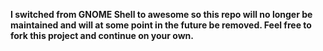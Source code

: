 **I switched from GNOME Shell to awesome so this repo will no longer be maintained and will at some point in the future be removed. Feel free to fork this project and continue on your own.**